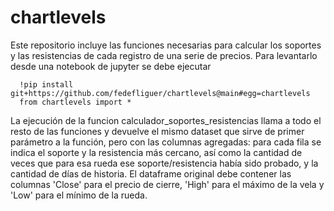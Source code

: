 # chartlevels

Este repositorio incluye las funciones necesarias para calcular los soportes y las resistencias de cada registro de una serie de precios. Para levantarlo desde una notebook de jupyter se debe ejecutar

      !pip install git+https://github.com/fedefliguer/chartlevels@main#egg=chartlevels
      from chartlevels import *

La ejecución de la funcion calculador_soportes_resistencias llama a todo el resto de las funciones y devuelve el mismo dataset que sirve de primer parámetro a la función, pero con las columnas agregadas: para cada fila se indica el soporte y la resistencia más cercano, así como la cantidad de veces que para esa rueda ese soporte/resistencia había sido probado, y la cantidad de días de historia. El dataframe original debe contener las columnas 'Close' para el precio de cierre, 'High' para el máximo de la vela y 'Low' para el mínimo de la rueda.
